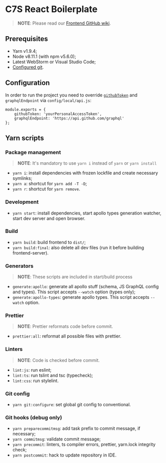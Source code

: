 # C7S React Boilerplate

> **NOTE**: Please read our [Frontend GitHub wiki](https://github.com/c7s/react-boilerplate/wiki/Frontend).

## Prerequisites

-   Yarn v1.9.4;
-   Node v8.11.1 (with npm v5.6.0);
-   Latest WebStorm or Visual Studio Code;
-   [Configured git](#git-config).

## Configuration

In order to run the project you need to override [`githubToken`](https://help.github.com/articles/creating-a-personal-access-token-for-the-command-line/) and `graphqlEndpoint` via `config/local/api.js`:

```
module.exports = {
    githubToken: 'yourPersonalAccessToken',
    graphqlEndpoint: 'https://api.github.com/graphql'
};
```

## Yarn scripts

### Package management

> **NOTE**: It's mandatory to use `yarn i` instead of `yarn` or `yarn install`

-   `yarn i`: install dependencies with frozen lockfile and create necessary symlinks;
-   `yarn a`: shortcut for `yarn add -T -D`;
-   `yarn r`: shortcut for `yarn remove`.

### Development

-   `yarn start`: install dependencies, start apollo types generation watcher, start dev server and open browser.

### Build

-   `yarn build`: build frontend to `dist/`;
-   `yarn build:final`: also delete all dev files (run it before building frontend-server).

### Generators

> **NOTE**: These scripts are included in start/build process

-   `generate:apollo`: generate all apollo stuff (schema, JS GraphQL config and types). This script accepts `--watch` option (types only);
-   `generate:apollo-types`: generate apollo types. This script accepts `--watch` option.

### Prettier

> **NOTE**: Prettier reformats code before commit.

-   `prettier:all`: reformat all possible files with prettier.

### Linters

> **NOTE**: Code is checked before commit.

-   `lint:js`: run eslint;
-   `lint:ts`: run tslint and tsc (typecheck);
-   `lint:css`: run stylelint.

### Git config

-   `yarn git:configure`: set global git config to conventional.

### Git hooks (debug only)

-   `yarn preparecommitmsg`: add task prefix to commit message, if necessary;
-   `yarn commitmsg`: validate commit message;
-   `yarn precommit`: linters, ts compiler errors, prettier, yarn.lock integrity check;
-   `yarn postcommit`: hack to update repository in IDE.
